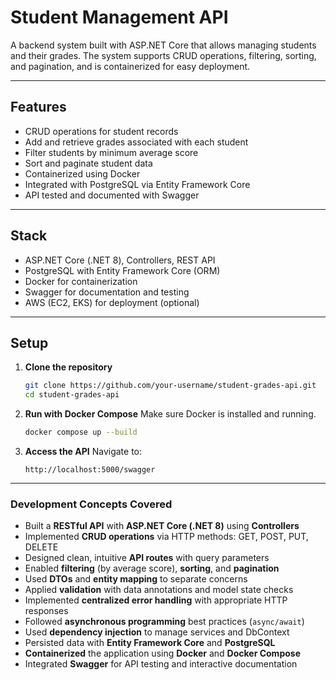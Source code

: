 # Student Management API

A backend system built with ASP.NET Core that allows managing students and their grades. The system supports CRUD operations, filtering, sorting, and pagination, and is containerized for easy deployment.

---

## Features

* CRUD operations for student records
* Add and retrieve grades associated with each student
* Filter students by minimum average score
* Sort and paginate student data
* Containerized using Docker
* Integrated with PostgreSQL via Entity Framework Core
* API tested and documented with Swagger

---

## Stack

* ASP.NET Core (.NET 8), Controllers, REST API
* PostgreSQL with Entity Framework Core (ORM)
* Docker for containerization
* Swagger for documentation and testing
* AWS (EC2, EKS) for deployment (optional)

---

## Setup

1. **Clone the repository**

   ```bash
   git clone https://github.com/your-username/student-grades-api.git
   cd student-grades-api
   ```

2. **Run with Docker Compose**
   Make sure Docker is installed and running.

   ```bash
   docker compose up --build
   ```

3. **Access the API**
   Navigate to:

   ```
   http://localhost:5000/swagger
   ```

---

### Development Concepts Covered

- Built a **RESTful API** with **ASP.NET Core (.NET 8)** using **Controllers**
- Implemented **CRUD operations** via HTTP methods: GET, POST, PUT, DELETE
- Designed clean, intuitive **API routes** with query parameters
- Enabled **filtering** (by average score), **sorting**, and **pagination**
- Used **DTOs** and **entity mapping** to separate concerns
- Applied **validation** with data annotations and model state checks
- Implemented **centralized error handling** with appropriate HTTP responses
- Followed **asynchronous programming** best practices (`async/await`)
- Used **dependency injection** to manage services and DbContext
- Persisted data with **Entity Framework Core** and **PostgreSQL**
- **Containerized** the application using **Docker** and **Docker Compose**
- Integrated **Swagger** for API testing and interactive documentation

